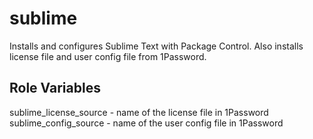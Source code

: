 sublime
=========

Installs and configures Sublime Text with Package Control.  Also installs license file and user config file from 1Password.


Role Variables
--------------
sublime_license_source - name of the license file in 1Password
sublime_config_source - name of the user config file in 1Password

